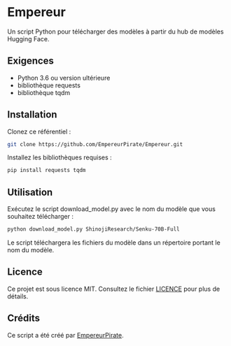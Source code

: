 # Empereur

Un script Python pour télécharger des modèles à partir du hub de modèles Hugging Face.

## Exigences

* Python 3.6 ou version ultérieure
* bibliothèque requests
* bibliothèque tqdm

## Installation

Clonez ce référentiel :
```bash
git clone https://github.com/EmpereurPirate/Empereur.git
```

Installez les bibliothèques requises :
```bash
pip install requests tqdm
```

## Utilisation

Exécutez le script download_model.py avec le nom du modèle que vous souhaitez télécharger :

```bash
python download_model.py ShinojiResearch/Senku-70B-Full
```

Le script téléchargera les fichiers du modèle dans un répertoire portant le nom du modèle.

## Licence

Ce projet est sous licence MIT. Consultez le fichier [LICENCE](LICENSE) pour plus de détails.

## Crédits

Ce script a été créé par [EmpereurPirate](https://github.com/EmpereurPirate).
